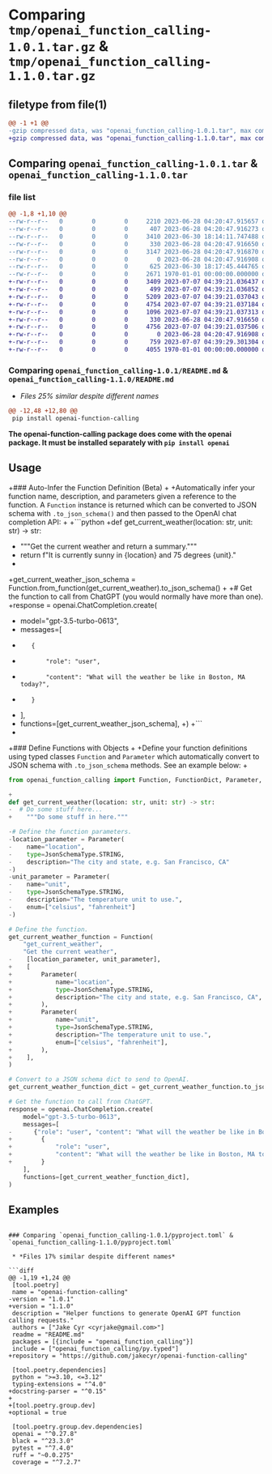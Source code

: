 # Comparing `tmp/openai_function_calling-1.0.1.tar.gz` & `tmp/openai_function_calling-1.1.0.tar.gz`

## filetype from file(1)

```diff
@@ -1 +1 @@
-gzip compressed data, was "openai_function_calling-1.0.1.tar", max compression
+gzip compressed data, was "openai_function_calling-1.1.0.tar", max compression
```

## Comparing `openai_function_calling-1.0.1.tar` & `openai_function_calling-1.1.0.tar`

### file list

```diff
@@ -1,8 +1,10 @@
--rw-r--r--   0        0        0     2210 2023-06-28 04:20:47.915657 openai_function_calling-1.0.1/README.md
--rw-r--r--   0        0        0      407 2023-06-28 04:20:47.916273 openai_function_calling-1.0.1/openai_function_calling/__init__.py
--rw-r--r--   0        0        0     3410 2023-06-30 18:14:11.747488 openai_function_calling-1.0.1/openai_function_calling/function.py
--rw-r--r--   0        0        0      330 2023-06-28 04:20:47.916650 openai_function_calling-1.0.1/openai_function_calling/json_schema_type.py
--rw-r--r--   0        0        0     3147 2023-06-28 04:20:47.916870 openai_function_calling-1.0.1/openai_function_calling/parameter.py
--rw-r--r--   0        0        0        0 2023-06-28 04:20:47.916908 openai_function_calling-1.0.1/openai_function_calling/py.typed
--rw-r--r--   0        0        0      625 2023-06-30 18:17:45.444765 openai_function_calling-1.0.1/pyproject.toml
--rw-r--r--   0        0        0     2671 1970-01-01 00:00:00.000000 openai_function_calling-1.0.1/PKG-INFO
+-rw-r--r--   0        0        0     3409 2023-07-07 04:39:21.036437 openai_function_calling-1.1.0/README.md
+-rw-r--r--   0        0        0      499 2023-07-07 04:39:21.036852 openai_function_calling-1.1.0/openai_function_calling/__init__.py
+-rw-r--r--   0        0        0     5209 2023-07-07 04:39:21.037043 openai_function_calling-1.1.0/openai_function_calling/function.py
+-rw-r--r--   0        0        0     4754 2023-07-07 04:39:21.037184 openai_function_calling-1.1.0/openai_function_calling/function_inferer.py
+-rw-r--r--   0        0        0     1096 2023-07-07 04:39:21.037313 openai_function_calling-1.1.0/openai_function_calling/helper_functions.py
+-rw-r--r--   0        0        0      330 2023-06-28 04:20:47.916650 openai_function_calling-1.1.0/openai_function_calling/json_schema_type.py
+-rw-r--r--   0        0        0     4756 2023-07-07 04:39:21.037506 openai_function_calling-1.1.0/openai_function_calling/parameter.py
+-rw-r--r--   0        0        0        0 2023-06-28 04:20:47.916908 openai_function_calling-1.1.0/openai_function_calling/py.typed
+-rw-r--r--   0        0        0      759 2023-07-07 04:39:29.301304 openai_function_calling-1.1.0/pyproject.toml
+-rw-r--r--   0        0        0     4055 1970-01-01 00:00:00.000000 openai_function_calling-1.1.0/PKG-INFO
```

### Comparing `openai_function_calling-1.0.1/README.md` & `openai_function_calling-1.1.0/README.md`

 * *Files 25% similar despite different names*

```diff
@@ -12,48 +12,80 @@
 pip install openai-function-calling
 ```
 
 **The openai-function-calling package does come with the openai package. It must be installed separately with `pip install openai`**
 
 ## Usage
 
+### Auto-Infer the Function Definition (Beta)
+
+Automatically infer your function name, description, and parameters given a reference to the function. A `Function` instance is returned which can be converted to JSON schema with `.to_json_schema()` and then passed to the OpenAI chat completion API:
+
+```python
+def get_current_weather(location: str, unit: str) -> str:
+    """Get the current weather and return a summary."""
+    return f"It is currently sunny in {location} and 75 degrees {unit}."
+
+get_current_weather_json_schema = Function.from_function(get_current_weather).to_json_schema()
+
+# Get the function to call from ChatGPT (you would normally have more than one).
+response = openai.ChatCompletion.create(
+    model="gpt-3.5-turbo-0613",
+    messages=[
+        {
+            "role": "user",
+            "content": "What will the weather be like in Boston, MA today?",
+        }
+    ],
+    functions=[get_current_weather_json_schema],
+)
+```
+
+### Define Functions with Objects
+
+Define your function definitions using typed classes `Function` and `Parameter` which automatically convert to JSON schema with `.to_json_schema` methods. See an example below:
+
 ```python
 from openai_function_calling import Function, FunctionDict, Parameter, JsonSchemaType
 
+
 def get_current_weather(location: str, unit: str) -> str:
-  # Do some stuff here...
+    """Do some stuff in here."""
 
-# Define the function parameters.
-location_parameter = Parameter(
-    name="location",
-    type=JsonSchemaType.STRING,
-    description="The city and state, e.g. San Francisco, CA"
-)
-unit_parameter = Parameter(
-    name="unit",
-    type=JsonSchemaType.STRING,
-    description="The temperature unit to use.",
-    enum=["celsius", "fahrenheit"]
-)
 
 # Define the function.
 get_current_weather_function = Function(
     "get_current_weather",
     "Get the current weather",
-    [location_parameter, unit_parameter],
+    [
+        Parameter(
+            name="location",
+            type=JsonSchemaType.STRING,
+            description="The city and state, e.g. San Francisco, CA",
+        ),
+        Parameter(
+            name="unit",
+            type=JsonSchemaType.STRING,
+            description="The temperature unit to use.",
+            enum=["celsius", "fahrenheit"],
+        ),
+    ],
 )
 
 # Convert to a JSON schema dict to send to OpenAI.
 get_current_weather_function_dict = get_current_weather_function.to_json_schema()
 
 # Get the function to call from ChatGPT.
 response = openai.ChatCompletion.create(
     model="gpt-3.5-turbo-0613",
     messages=[
-      {"role": "user", "content": "What will the weather be like in Boston, MA tomorrow?"}
+        {
+            "role": "user",
+            "content": "What will the weather be like in Boston, MA tomorrow?",
+        }
     ],
     functions=[get_current_weather_function_dict],
 )
 ```
 
 ## Examples
```

### Comparing `openai_function_calling-1.0.1/pyproject.toml` & `openai_function_calling-1.1.0/pyproject.toml`

 * *Files 17% similar despite different names*

```diff
@@ -1,19 +1,24 @@
 [tool.poetry]
 name = "openai-function-calling"
-version = "1.0.1"
+version = "1.1.0"
 description = "Helper functions to generate OpenAI GPT function calling requests."
 authors = ["Jake Cyr <cyrjake@gmail.com>"]
 readme = "README.md"
 packages = [{include = "openai_function_calling"}]
 include = ["openai_function_calling/py.typed"]
+repository = "https://github.com/jakecyr/openai-function-calling"
 
 [tool.poetry.dependencies]
 python = ">=3.10, <=3.12"
 typing-extensions = "^4.0"
+docstring-parser = "^0.15"
+
+[tool.poetry.group.dev]
+optional = true
 
 [tool.poetry.group.dev.dependencies]
 openai = "^0.27.8"
 black = "^23.3.0"
 pytest = "^7.4.0"
 ruff = "~0.0.275"
 coverage = "^7.2.7"
```

